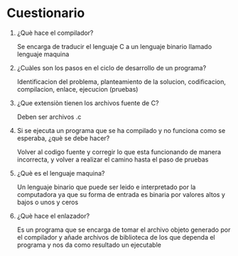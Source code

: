 # Cuestionario

<ol>
    <li>¿Què hace el compilador?</li>
    <p>Se encarga de traducir el lenguaje C a un lenguaje binario llamado lenguaje maquina</p>
    <li>¿Cuàles son los pasos en el ciclo de desarrollo de un programa?</li>
    <p>Identificacion del problema, planteamiento de la solucion, codificacion, compilacion, enlace, ejecucion (pruebas)</p>
    <li>¿Que extensiòn tienen los archivos fuente de C?</li>
    <p>Deben ser archivos .c</p>
    <li>Si se ejecuta un programa que se ha compilado y no funciona como se esperaba, ¿què se debe hacer?</li>
    <p>Volver al codigo fuente y corregir lo que esta funcionando de manera incorrecta, y volver a realizar el camino hasta el paso de pruebas</p>
    <li>¿Què es el lenguaje maquina?</li>
    <p>Un lenguaje binario que puede ser leido e interpretado por la computadora ya que su forma de entrada es binaria por valores altos y bajos o unos y ceros</p>
    <li>¿Què hace el enlazador?</li>
    <p>Es un programa que se encarga de tomar el archivo objeto generado por el compilador y añade archivos de biblioteca de los que dependa el programa y nos da como resultado un ejecutable</p>
</ol>